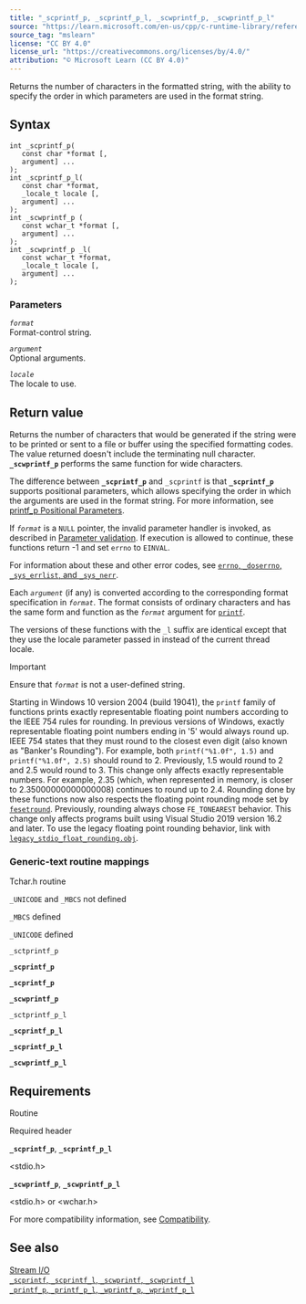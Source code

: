 ```yaml
---
title: "_scprintf_p, _scprintf_p_l, _scwprintf_p, _scwprintf_p_l"
source: "https://learn.microsoft.com/en-us/cpp/c-runtime-library/reference/scprintf-p-scprintf-p-l-scwprintf-p-scwprintf-p-l?view=msvc-170"
source_tag: "mslearn"
license: "CC BY 4.0"
license_url: "https://creativecommons.org/licenses/by/4.0/"
attribution: "© Microsoft Learn (CC BY 4.0)"
---
```

Returns the number of characters in the formatted string, with the ability to specify the order in which parameters are used in the format string.

## Syntax

```
int _scprintf_p(
   const char *format [,
   argument] ...
);
int _scprintf_p_l(
   const char *format,
   _locale_t locale [,
   argument] ...
);
int _scwprintf_p (
   const wchar_t *format [,
   argument] ...
);
int _scwprintf_p _l(
   const wchar_t *format,
   _locale_t locale [,
   argument] ...
);
```

### Parameters

_`format`_  
Format-control string.

_`argument`_  
Optional arguments.

_`locale`_  
The locale to use.

## Return value

Returns the number of characters that would be generated if the string were to be printed or sent to a file or buffer using the specified formatting codes. The value returned doesn't include the terminating null character. **`_scwprintf_p`** performs the same function for wide characters.

The difference between **`_scprintf_p`** and `_scprintf` is that **`_scprintf_p`** supports positional parameters, which allows specifying the order in which the arguments are used in the format string. For more information, see [printf\_p Positional Parameters](https://learn.microsoft.com/en-us/cpp/c-runtime-library/printf-p-positional-parameters?view=msvc-170).

If _`format`_ is a `NULL` pointer, the invalid parameter handler is invoked, as described in [Parameter validation](https://learn.microsoft.com/en-us/cpp/c-runtime-library/parameter-validation?view=msvc-170). If execution is allowed to continue, these functions return -1 and set `errno` to `EINVAL`.

For information about these and other error codes, see [`errno`, `_doserrno`, `_sys_errlist`, and `_sys_nerr`](https://learn.microsoft.com/en-us/cpp/c-runtime-library/errno-doserrno-sys-errlist-and-sys-nerr?view=msvc-170).

Each _`argument`_ (if any) is converted according to the corresponding format specification in _`format`_. The format consists of ordinary characters and has the same form and function as the _`format`_ argument for [`printf`](https://learn.microsoft.com/en-us/cpp/c-runtime-library/reference/printf-printf-l-wprintf-wprintf-l?view=msvc-170).

The versions of these functions with the `_l` suffix are identical except that they use the locale parameter passed in instead of the current thread locale.

Important

Ensure that _`format`_ is not a user-defined string.

Starting in Windows 10 version 2004 (build 19041), the `printf` family of functions prints exactly representable floating point numbers according to the IEEE 754 rules for rounding. In previous versions of Windows, exactly representable floating point numbers ending in '5' would always round up. IEEE 754 states that they must round to the closest even digit (also known as "Banker's Rounding"). For example, both `printf("%1.0f", 1.5)` and `printf("%1.0f", 2.5)` should round to 2. Previously, 1.5 would round to 2 and 2.5 would round to 3. This change only affects exactly representable numbers. For example, 2.35 (which, when represented in memory, is closer to 2.35000000000000008) continues to round up to 2.4. Rounding done by these functions now also respects the floating point rounding mode set by [`fesetround`](https://learn.microsoft.com/en-us/cpp/c-runtime-library/reference/fegetround-fesetround2?view=msvc-170). Previously, rounding always chose `FE_TONEAREST` behavior. This change only affects programs built using Visual Studio 2019 version 16.2 and later. To use the legacy floating point rounding behavior, link with [`legacy_stdio_float_rounding.obj`](https://learn.microsoft.com/en-us/cpp/c-runtime-library/link-options?view=msvc-170).

### Generic-text routine mappings

Tchar.h routine

`_UNICODE` and `_MBCS` not defined

`_MBCS` defined

`_UNICODE` defined

`_sctprintf_p`

**`_scprintf_p`**

**`_scprintf_p`**

**`_scwprintf_p`**

`_sctprintf_p_l`

**`_scprintf_p_l`**

**`_scprintf_p_l`**

**`_scwprintf_p_l`**

## Requirements

Routine

Required header

**`_scprintf_p`**, **`_scprintf_p_l`**

<stdio.h>

**`_scwprintf_p`**, **`_scwprintf_p_l`**

<stdio.h> or <wchar.h>

For more compatibility information, see [Compatibility](https://learn.microsoft.com/en-us/cpp/c-runtime-library/compatibility?view=msvc-170).

## See also

[Stream I/O](https://learn.microsoft.com/en-us/cpp/c-runtime-library/stream-i-o?view=msvc-170)  
[`_scprintf`, `_scprintf_l`, `_scwprintf`, `_scwprintf_l`](https://learn.microsoft.com/en-us/cpp/c-runtime-library/reference/scprintf-scprintf-l-scwprintf-scwprintf-l?view=msvc-170)  
[`_printf_p`, `_printf_p_l`, `_wprintf_p`, `_wprintf_p_l`](https://learn.microsoft.com/en-us/cpp/c-runtime-library/reference/printf-p-printf-p-l-wprintf-p-wprintf-p-l?view=msvc-170)